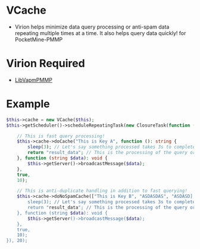 # VCache
- Virion helps minimize data query processing or anti-spam data repeating multiple times at a time. It also helps query data quickly! for PocketMine-PMMP

# Virion Required
- [LibVapmPMMP](https://github.com/VennDev/LibVapmPMMP)

# Example
```php
$this->cache = new VCache($this);
$this->getScheduler()->scheduleRepeatingTask(new ClosureTask(function (): void {

    // This is fast query processing!
    $this->cache->doCache("This is Key A", function (): string {
        sleep(3); // Let's say something processed takes 3s to complete!
        return "result_data"; // This is the processing of the query or something that you want to return when the processing is done here
    }, function (string $data): void {
        $this->getServer()->broadcastMessage($data);
    },
    true,
    10);

    // This is anti-duplicate handling in addition to fast querying!
    $this->cache->doNoSpamCache(["This is Key B", "ASDASDAS", "ASDASD], function (): string {
        sleep(3); // Let's say something processed takes 3s to complete!
        return "result_data"; // This is the processing of the query or something that you want to return when the processing is done here
    }, function (string $data): void {
        $this->getServer()->broadcastMessage($data);
    },
    true,
    10);
}), 20);
```
